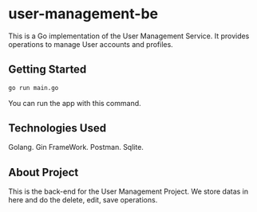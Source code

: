 # user-management-be
 
This is a Go implementation of the User Management Service.
It provides operations to manage User accounts and profiles.

## Getting Started

``` bash
go run main.go
```

You can run the app with this command.

## Technologies Used

Golang.
Gin FrameWork.
Postman.
Sqlite.

## About Project

This is the back-end for the User Management Project. We store datas in here and do the delete, edit, save operations.